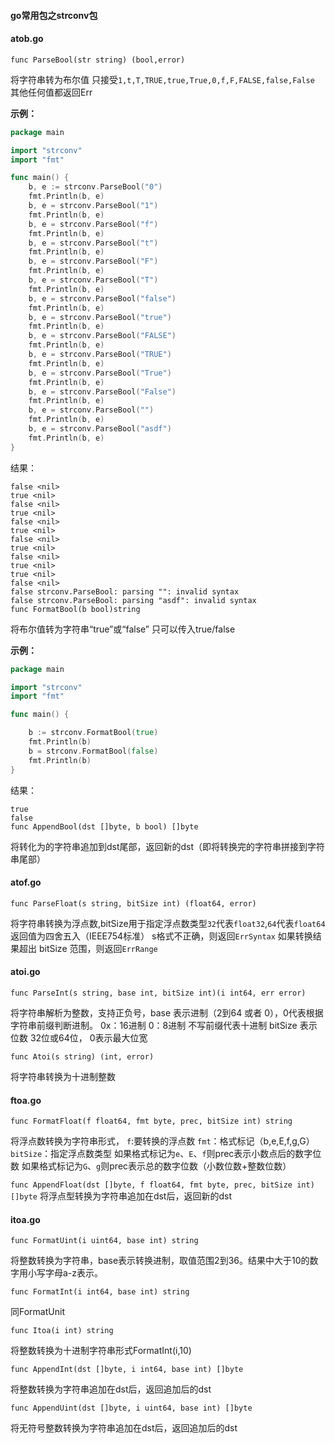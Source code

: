 #### go常用包之strconv包

#### atob.go

```
func ParseBool(str string) (bool,error)
```

将字符串转为布尔值
只接受`1,t,T,TRUE,true,True,0,f,F,FALSE,false,False` 其他任何值都返回Err

**示例：**

```go
package main

import "strconv"
import "fmt"

func main() {
    b, e := strconv.ParseBool("0")
    fmt.Println(b, e)
    b, e = strconv.ParseBool("1")
    fmt.Println(b, e)
    b, e = strconv.ParseBool("f")
    fmt.Println(b, e)
    b, e = strconv.ParseBool("t")
    fmt.Println(b, e)
    b, e = strconv.ParseBool("F")
    fmt.Println(b, e)
    b, e = strconv.ParseBool("T")
    fmt.Println(b, e)
    b, e = strconv.ParseBool("false")
    fmt.Println(b, e)
    b, e = strconv.ParseBool("true")
    fmt.Println(b, e)
    b, e = strconv.ParseBool("FALSE")
    fmt.Println(b, e)
    b, e = strconv.ParseBool("TRUE")
    fmt.Println(b, e)
    b, e = strconv.ParseBool("True")
    fmt.Println(b, e)
    b, e = strconv.ParseBool("False")
    fmt.Println(b, e)
    b, e = strconv.ParseBool("")
    fmt.Println(b, e)
    b, e = strconv.ParseBool("asdf")
    fmt.Println(b, e)
}
```

结果：

```
false <nil>
true <nil>
false <nil>
true <nil>
false <nil>
true <nil>
false <nil>
true <nil>
false <nil>
true <nil>
true <nil>
false <nil>
false strconv.ParseBool: parsing "": invalid syntax
false strconv.ParseBool: parsing "asdf": invalid syntax
func FormatBool(b bool)string
```

将布尔值转为字符串“true”或“false”
只可以传入true/false

**示例：**

```go
package main

import "strconv"
import "fmt"

func main() {

    b := strconv.FormatBool(true)
    fmt.Println(b)
    b = strconv.FormatBool(false)
    fmt.Println(b)
}
```

结果：

```
true
false
func AppendBool(dst []byte, b bool) []byte
```

将转化为的字符串追加到dst尾部，返回新的dst（即将转换完的字符串拼接到字符串尾部）

#### atof.go

```
func ParseFloat(s string, bitSize int) (float64, error)
```

将字符串转换为浮点数,bitSize用于指定浮点数类型`32`代表`float32`,`64`代表`float64`
返回值为四舍五入（IEEE754标准）
s格式不正确，则返回`ErrSyntax`
如果转换结果超出 bitSize 范围，则返回`ErrRange`

#### atoi.go

```
func ParseInt(s string, base int, bitSize int)(i int64, err error)
```

将字符串解析为整数，支持正负号，base 表示进制（2到64 或者 0），0代表根据字符串前缀判断进制。
0x：16进制
0：8进制
不写前缀代表十进制
bitSize 表示位数 32位或64位， 0表示最大位宽

```
func Atoi(s string) (int, error)
```

将字符串转换为十进制整数

#### ftoa.go

```
func FormatFloat(f float64, fmt byte, prec, bitSize int) string
```

将浮点数转换为字符串形式，
`f`:要转换的浮点数
`fmt`：格式标记（b,e,E,f,g,G）
`bitSize`：指定浮点数类型
如果格式标记为`e`、`E`、`f`则prec表示小数点后的数字位数
如果格式标记为`G`、`g`则prec表示总的数字位数（小数位数+整数位数）

`func AppendFloat(dst []byte, f float64, fmt byte, prec, bitSize int) []byte`
将浮点型转换为字符串追加在dst后，返回新的dst

#### itoa.go

```
func FormatUint(i uint64, base int) string
```

将整数转换为字符串，base表示转换进制，取值范围2到36。结果中大于10的数字用小写字母a-z表示。

```
func FormatInt(i int64, base int) string
```

同FormatUnit

```
func Itoa(i int) string
```

将整数转换为十进制字符串形式FormatInt(i,10)

```
func AppendInt(dst []byte, i int64, base int) []byte
```

将整数转换为字符串追加在dst后，返回追加后的dst

```
func AppendUint(dst []byte, i uint64, base int) []byte
```

将无符号整数转换为字符串追加在dst后，返回追加后的dst

 


